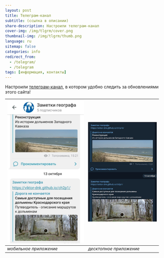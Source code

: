 ```yaml
---
layout: post
title: Телеграм-канал
subtitle: (ссылка в описании)
share-description: Настроили телеграм-канал
cover-img: /img/tlgrm/cover.png
thumbnail-img: /img/tlgrm/thumb.png
language: ru
sitemap: false
categories: info
redirect_from:
  - /telegram/
  - /telegram
tags: [информация, контакты]
---
```

Настроили [телеграм-канал][a85077ec], в котором удобно следить за обновлениями этого сайта!

![](/img/tlgrm/tlgrm-screen2.jpg) | ![](/img/tlgrm/tlgrm-screen1.jpg)
-----------------------------------|-----------------------------------
_мобильное приложение_             | _десктопное приложение_

  [a85077ec]: https://t.me/toponim "Информационный канал в поддержку этого блога"
